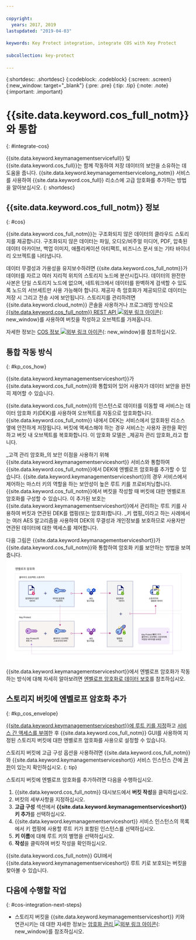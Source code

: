 ```yaml
---

copyright:
  years: 2017, 2019
lastupdated: "2019-04-03"

keywords: Key Protect integration, integrate COS with Key Protect

subcollection: key-protect

---
```


{:shortdesc: .shortdesc}
{:codeblock: .codeblock}
{:screen: .screen}
{:new_window: target="_blank"}
{:pre: .pre}
{:tip: .tip}
{:note: .note}
{:important: .important}

# {{site.data.keyword.cos_full_notm}}와 통합
{: #integrate-cos}

{{site.data.keyword.keymanagementservicefull}} 및 {{site.data.keyword.cos_full}}는 함께 작동하여 저장 데이터의 보안을 소유하는 데 도움을 줍니다. {{site.data.keyword.keymanagementservicelong_notm}} 서비스를 사용하여 {{site.data.keyword.cos_full}} 리소스에 고급 암호화를 추가하는 방법을 알아보십시오.
{: shortdesc}

## {{site.data.keyword.cos_full_notm}} 정보
{: #cos}

{{site.data.keyword.cos_full_notm}}는 구조화되지 않은 데이터의 클라우드 스토리지를 제공합니다. 구조화되지 않은 데이터는 파일, 오디오/비주얼 미디어, PDF, 압축된 데이터 아카이브, 백업 이미지, 애플리케이션 아티팩트, 비즈니스 문서 또는 기타 바이너리 오브젝트를 나타냅니다.  

데이터 무결성과 가용성을 유지보수하려면 {{site.data.keyword.cos_full_notm}}가 데이터를 자르고 여러 지리적 위치의 스토리지 노드에 분산시킵니다. 데이터의 완전한 사본은 단일 스토리지 노드에 없으며, 네트워크에서 데이터를 완벽하게 검색할 수 있도록 노드의 서브세트만 사용 가능해야 합니다. 제공자 측 암호화가 제공되므로 데이터는 저장 시 그리고 전송 시에 보안됩니다. 스토리지를 관리하려면 {{site.data.keyword.cloud_notm}} 콘솔을 사용하거나 프로그래밍 방식으로 [{{site.data.keyword.cos_full_notm}} REST API ![외부 링크 아이콘](../../../icons/launch-glyph.svg "외부 링크 아이콘")](/docs/services/cloud-object-storage?topic=cloud-object-storage-compatibility-api-about#compatibility-api-about){: new_window}를 사용하여 버킷을 작성하고 오브젝트를 가져옵니다.

자세한 정보는 [COS 정보 ![외부 링크 아이콘](../../../icons/launch-glyph.svg "외부 링크 아이콘")](/docs/services/cloud-object-storage?topic=cloud-object-storage-about-ibm-cloud-object-storage){: new_window}를 참조하십시오.

## 통합 작동 방식
{: #kp_cos_how}

{{site.data.keyword.keymanagementserviceshort}}가 {{site.data.keyword.cos_full_notm}}와 통합되어 있어 사용자가 데이터 보안을 완전히 제어할 수 있습니다.  

{{site.data.keyword.cos_full_notm}}의 인스턴스로 데이터를 이동할 때 서비스는 데이터 암호화 키(DEK)를 사용하여 오브젝트를 자동으로 암호화합니다. {{site.data.keyword.cos_full_notm}} 내에서 DEK는 서비스에서 암호화된 리소스 옆에 안전하게 저장됩니다. 버킷에 액세스해야 하는 경우 서비스는 사용자 권한을 확인하고 버킷 내 오브젝트를 복호화합니다. 이 암호화 모델은 _제공자 관리 암호화_라고 합니다.

_고객 관리 암호화_의 보안 이점을 사용하기 위해 {{site.data.keyword.keymanagementserviceshort}} 서비스와 통합하여 {{site.data.keyword.cos_full_notm}}에서 DEK에 엔벨로프 암호화를 추가할 수 있습니다. {{site.data.keyword.keymanagementserviceshort}}의 경우 서비스에서 제어하는 마스터 키의 역할을 하는 보안성이 높은 루트 키를 프로비저닝합니다. {{site.data.keyword.cos_full_notm}}에서 버킷을 작성할 때 버킷에 대한 엔벨로프 암호화를 구성할 수 있습니다. 이 추가된 보호는 {{site.data.keyword.keymanagementserviceshort}}에서 관리하는 루트 키를 사용하여 버킷과 연관된 DEK를 랩핑(또는 암호화)합니다. _키 랩핑_이라고 하는 사례에서는 여러 AES 알고리즘을 사용하여 DEK의 무결성과 개인정보를 보호하므로 사용자만 연관된 데이터에 대한 액세스를 제어합니다.

다음 그림은 {{site.data.keyword.keymanagementserviceshort}}가 {{site.data.keyword.cos_full_notm}}와 통합하여 암호화 키를 보안하는 방법을 보여줍니다.
![그림은 엔벨로프 암호화의 컨텍스트 보기를 보여줍니다.](../images/kp-cos-envelope_min.svg)

{{site.data.keyword.keymanagementserviceshort}}에서 엔벨로프 암호화가 작동하는 방식에 대해 자세히 알아보려면 [엔벨로프 암호화로 데이터 보호](/docs/services/key-protect?topic=key-protect-envelope-encryption)를 참조하십시오.

## 스토리지 버킷에 엔벨로프 암호화 추가
{: #kp_cos_envelope}

[{{site.data.keyword.keymanagementserviceshort}}에 루트 키를 지정](/docs/services/key-protect?topic=key-protect-create-root-keys)하고 [서비스 간 액세스를 부여](/docs/services/key-protect?topic=key-protect-integrate-services#grant-access)한 후 {{site.data.keyword.cos_full_notm}} GUI를 사용하여 지정된 스토리지 버킷에 대한 엔벨로프 암호화를 사용으로 설정할 수 있습니다.

 스토리지 버킷에 고급 구성 옵션을 사용하려면 {{site.data.keyword.cos_full_notm}}와 {{site.data.keyword.keymanagementserviceshort}} 서비스 인스턴스 간에 [권한](/docs/services/key-protect?topic=key-protect-integrate-services#grant-access)이 있는지 확인하십시오.
{: tip}

스토리지 버킷에 엔벨로프 암호화를 추가하려면 다음을 수행하십시오.

1. {{site.data.keyword.cos_full_notm}} 대시보드에서 **버킷 작성**을 클릭하십시오.
2. 버킷의 세부사항을 지정하십시오.
3. **고급 구성** 섹션에서 **{{site.data.keyword.keymanagementserviceshort}} 키 추가**를 선택하십시오.
4. {{site.data.keyword.keymanagementserviceshort}} 서비스 인스턴스의 목록에서 키 랩핑에 사용할 루트 키가 포함된 인스턴스를 선택하십시오.
5. **키 이름**에 대해 루트 키의 별명을 선택하십시오.
6. **작성**을 클릭하여 버킷 작성을 확인하십시오.

{{site.data.keyword.cos_full_notm}} GUI에서 {{site.data.keyword.keymanagementserviceshort}} 루트 키로 보호되는 버킷을 찾아볼 수 있습니다.

## 다음에 수행할 작업
{: #cos-integration-next-steps}

- 스토리지 버킷을 {{site.data.keyword.keymanagementserviceshort}} 키와 연관시키는 데 대한 자세한 정보는 [암호화 관리 ![외부 링크 아이콘](../../../icons/launch-glyph.svg "외부 링크 아이콘")](/docs/services/cloud-object-storage?topic=cloud-object-storage-manage-encryption){: new_window}를 참조하십시오. 
